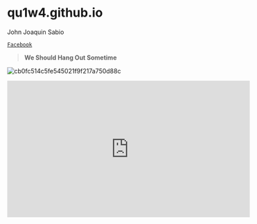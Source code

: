 # qu1w4.github.io
John Joaquin Sabio

[`Facebook`](https://www.facebook.com/profile.php?id=100086511746127)
> **We Should Hang Out Sometime**

![cb0fc514c5fe545021f9f217a750d88c](https://user-images.githubusercontent.com/122423992/212091463-cb25c401-d0da-4dc1-b10c-01cc920fd052.jpg)

<iframe width="560" height="315" src="https://www.youtube.com/embed/SEP5bAm8or0" title="YouTube video player" frameborder="0" allow="accelerometer; autoplay; clipboard-write; encrypted-media; gyroscope; picture-in-picture; web-share" allowfullscreen></iframe>
